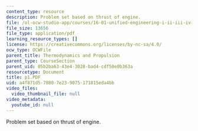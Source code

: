 ```yaml
---
content_type: resource
description: Problem set based on thrust of engine.
file: /ol-ocw-studio-app/courses/16-01-unified-engineering-i-ii-iii-iv-fall-2005-spring-2006/a4f871d570807e239075171815eda4bb_p1.PDF
file_size: 13656
file_type: application/pdf
learning_resource_types: []
license: https://creativecommons.org/licenses/by-nc-sa/4.0/
ocw_type: OCWFile
parent_title: Thermodynamics and Propulsion
parent_type: CourseSection
parent_uid: 05b2ba63-43e4-3028-bad4-cdf50e0b363a
resourcetype: Document
title: p1.PDF
uid: a4f871d5-7080-7e23-9075-171815eda4bb
video_files:
  video_thumbnail_file: null
video_metadata:
  youtube_id: null
---
```

Problem set based on thrust of engine.